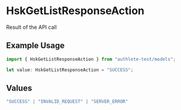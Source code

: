 # HskGetListResponseAction

Result of the API call

## Example Usage

```typescript
import { HskGetListResponseAction } from "authlete-test/models";

let value: HskGetListResponseAction = "SUCCESS";
```

## Values

```typescript
"SUCCESS" | "INVALID_REQUEST" | "SERVER_ERROR"
```
